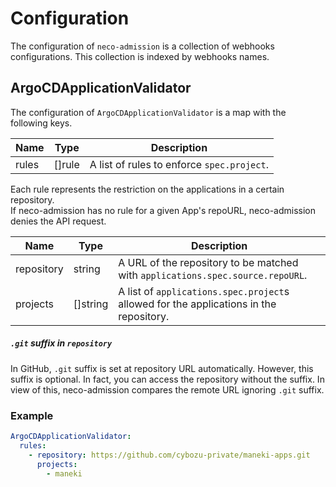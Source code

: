 Configuration
=============

The configuration of `neco-admission` is a collection of webhooks configurations.
This collection is indexed by webhooks names.

ArgoCDApplicationValidator
-------------------------

The configuration of `ArgoCDApplicationValidator` is a map with the following keys.

| Name  | Type     | Description                                |
| ----- | -------- | ------------------------------------------ |
| rules | \[\]rule | A list of rules to enforce `spec.project`. |

Each rule represents the restriction on the applications in a certain repository.  
If neco-admission has no rule for a given App's repoURL, neco-admission denies the API request.

| Name       | Type       | Description                                                               |
| ---------- | ---------- | ------------------------------------------------------------------------- |
| repository | string     | A URL of the repository to be matched with `applications.spec.source.repoURL`.                                                   |
| projects   | \[\]string | A list of `applications.spec.project`s allowed for the applications in the repository. |

##### `.git` suffix in `repository`

In GitHub, `.git` suffix is set at repository URL automatically. However, this suffix is optional. In fact, you can access the repository without the suffix.
In view of this, neco-admission compares the remote URL ignoring `.git` suffix.

### Example

```yaml
ArgoCDApplicationValidator:
  rules:
    - repository: https://github.com/cybozu-private/maneki-apps.git
      projects:
        - maneki
```
